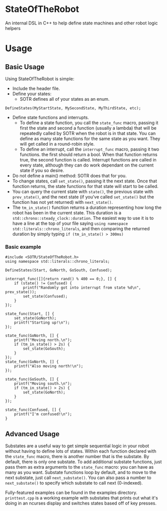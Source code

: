 # StateOfTheRobot
An internal DSL in C++ to help define state machines and other robot logic helpers

# Usage
## Basic Usage

Using StateOfTheRobot is simple:
 * Include the header file. 
 * Define your states:
   * SOTR defines all of your states as an enum.
```
DefineStates(MyStartState, MySecondState, MyThirdState, etc);
```
 * Define state functions and interrupts.
   * To define a state function, you call the `state_func` macro, passing it
     first the state and second a function (usually a lambda) that will be
     repeatedly called by SOTR when the robot is in that state. You can define
     as many state functions for the same state as you want. They will get
     called in a round-robin style.
   * To define an interrupt, call the `interrupt_func` macro, passing it two
     functions. the first should return a bool. When that function returns true,
     the second function is called. Interrupt functions are called in every
     state, although they can do work dependant on the current state if you so
     desire.
 * Do not define a main() method: SOTR does that for you.
 * To change states, call `set_state()`, passing it the next state. Once that
   function returns, the state functions for that state will start to be called.
 * You can query the current state with `state()`, the previous state with
   `prev_state()`, and the next state (if you've called `set_state()` but the
   function has not yet returned) with `next_state()`.
 * The `tm_in_state()` function returns a duration representing how long the
   robot has been in the current state. This duration is a
   `std::chrono::steady_clock::duration`. The easiest way to use it is to have a
   line at the top of your file saying `using namespace
   std::literals::chrono_literals`, and then comparing the returned duration by
   simply typing `if (tm_in_state() > 300ms)` 

### Basic example
```
#include <SOTR/StateOfTheRobot.h>
using namespace std::literals::chrono_literals;

DefineStates(Start, GoNorth, GoSouth, Confused);

interrupt_func([]{return rand() % 400 == 0;}, [] {
    if (state() != Confused) {
        printf("Randomly got into interrupt from state %d\n", prev_state());
        set_state(Confused);
    }
});

state_func(Start, [] {
    set_state(GoNorth);
    printf("Starting up!\n");
});

state_func(GoNorth, [] {
    printf("Moving north.\n");
    if (tm_in_state() > 2s) {
        set_state(GoSouth);
    }
});
state_func(GoNorth, [] {
    printf("Also moving north!\n");
});

state_func(GoSouth, [] {
    printf("Moving south.\n");
    if (tm_in_state() > 2s) {
        set_state(GoNorth);
    }
});

state_func(Confused, [] {
    printf("I'm confused!\n");
}
```

## Advanced Usage
Substates are a useful way to get simple sequential logic in your robot without
having to define lots of states. Within each function declared with the
`state_func` macro, there is another number that is the substate. By default,
there is only one substate. To add additional substate functions, just pass them
as extra arguments to the `state_func` macro: you can have as many as you want.
Substate functions loop by default, and to move to the next substate, just call
`next_substate()`. You can also pass a number to `next_substate()` to specify
which substate to call next (0-indexed).

Fully-featured examples can be found in the examples directory. `printtest.cpp`
is a working example with substates that prints out what it's doing in an
ncurses display and switches states based off of key presses.
